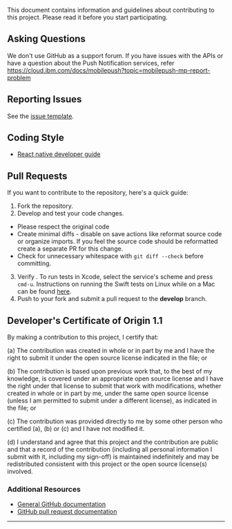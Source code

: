This document contains information and guidelines about contributing to this project. Please read it before you start participating.

## Asking Questions

We don't use GitHub as a support forum. If you have issues with the APIs or have a question about the Push Notification services, refer https://cloud.ibm.com/docs/mobilepush?topic=mobilepush-mp-report-problem

## Reporting Issues

See the [issue template](issueTemplate.md).

## Coding Style

-   [React native developer guide](https://reactnative.dev/docs/getting-started)

## Pull Requests

If you want to contribute to the repository, here's a quick guide:
1.  Fork the repository.
2.  Develop and test your code changes.
-   Please respect the original code
-   Create minimal diffs - disable on save actions like reformat source code or organize imports. If you feel the source code should be reformatted create a separate PR for this change.
-   Check for unnecessary whitespace with `git diff --check` before committing.

3.  Verify . To run tests in Xcode, select the service's scheme and press `cmd-u`. Instructions on running the Swift tests on Linux while on a Mac can be found [here](https://github.com/watson-developer-cloud/swift-sdk/wiki/Running-Swift-Linux-Tests-on-Mac).
4.  Push to your fork and submit a pull request to the **develop** branch.

## Developer's Certificate of Origin 1.1

By making a contribution to this project, I certify that:

(a) The contribution was created in whole or in part by me and I
   have the right to submit it under the open source license
   indicated in the file; or

(b) The contribution is based upon previous work that, to the best
   of my knowledge, is covered under an appropriate open source
   license and I have the right under that license to submit that
   work with modifications, whether created in whole or in part
   by me, under the same open source license (unless I am
   permitted to submit under a different license), as indicated
   in the file; or

(c) The contribution was provided directly to me by some other
   person who certified (a), (b) or (c) and I have not modified
   it.

(d) I understand and agree that this project and the contribution
   are public and that a record of the contribution (including all
   personal information I submit with it, including my sign-off) is
   maintained indefinitely and may be redistributed consistent with
   this project or the open source license(s) involved.

### Additional Resources
-   [General GitHub documentation](https://help.github.com/)
-   [GitHub pull request documentation](https://help.github.com/send-pull-requests/)

---